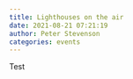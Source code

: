 ```yaml
---
title: Lighthouses on the air
date: 2021-08-21 07:21:19
author: Peter Stevenson
categories: events
---
```


Test